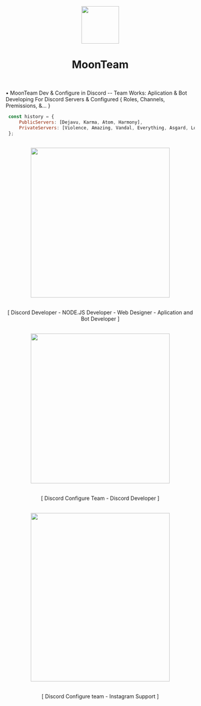 
<div align="center">
<img src="https://cdn.discordapp.com/attachments/862717041152229426/982772600109420554/moon.png" align="center" height="100" width="100" /></br>
<h1>MoonTeam</h1>
</div></br>


<div align="left">
  <p>• MoonTeam Dev & Configure in Discord -- Team Works: Aplication & Bot Developing For Discord Servers & Configured { Roles, Channels, Premissions, &... } </p>
  
  ```js
   const history = {
       PublicServers: [Dejavu, Karma, Atom, Harmony],
       PrivateServers: [Violence, Amazing, Vandal, Everything, Asgard, Lollipop]
   };
  
  ```
</div></br>


<div align="center">
<img src="https://cdn.discordapp.com/attachments/862717041152229426/982804644629712946/abol.jpg" align="center" height="400" width="370" /></br></br>

<p>[ Discord Developer - NODE.JS Developer - Web Designer - Aplication and Bot Developer ]</p>
</div></br>


<div align="center">
<img src="https://cdn.discordapp.com/attachments/862717041152229426/982804760358948874/mehdi.jpg" align="center" height="400" width="370" /></br></br>

<p>[ Discord Configure Team - Discord Developer ]</p>
</div></br>

<div align="center">
<img src="https://cdn.discordapp.com/attachments/862717041152229426/982804981465882674/matin.jpg" align="center" height="450" width="370" /></br></br>

<p>[ Discord Configure team - Instagram Support ]</p>
</div></br>
